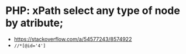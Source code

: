 # PHP: xPath select any type of node by atribute;

-  https://stackoverflow.com/a/54577243/8574922
- `//*[@id='4']`